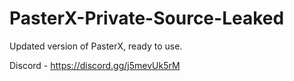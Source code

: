
# PasterX-Private-Source-Leaked

Updated version of PasterX, ready to use.

Discord - https://discord.gg/j5mevUk5rM
                                              